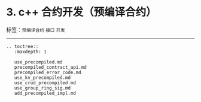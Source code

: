 # 3. c++ 合约开发（预编译合约）

标签：``预编译合约`` ``接口`` ``开发``

----------

```eval_rst
.. toctree::
   :maxdepth: 1

   use_precompiled.md
   precompiled_contract_api.md
   precompiled_error_code.md
   use_kv_precompiled.md
   use_crud_precompiled.md
   use_group_ring_sig.md
   add_precompiled_impl.md
```
